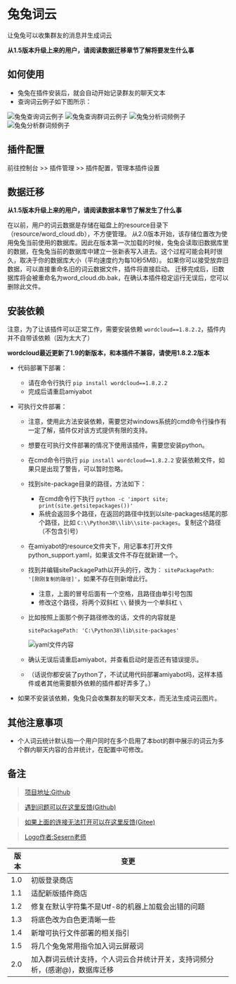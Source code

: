 # 兔兔词云

让兔兔可以收集群友的消息并生成词云

**从1.5版本升级上来的用户，请阅读数据迁移章节了解将要发生什么事**

## 如何使用

- 兔兔在插件安装后，就会自动开始记录群友的聊天文本
- 查询词云例子如下图所示：

![兔兔查询词云例子](https://raw.githubusercontent.com/hsyhhssyy/amiyabot-hsyhhssyy-wordcloud/master/example_image/word_cloud_example.jpg)
![兔兔查询群词云例子](https://raw.githubusercontent.com/hsyhhssyy/amiyabot-hsyhhssyy-wordcloud/master/example_image/word_cloud_channel_example.jpg)
![兔兔分析词频例子](https://raw.githubusercontent.com/hsyhhssyy/amiyabot-hsyhhssyy-wordcloud/master/example_image/word_cloud_analyse_personal.jpg)
![兔兔分析群词频例子](https://raw.githubusercontent.com/hsyhhssyy/amiyabot-hsyhhssyy-wordcloud/master/example_image/word_cloud_analyse.jpg)

## 插件配置

前往控制台 >> 插件管理 >> 插件配置，管理本插件设置

## 数据迁移

**从1.5版本升级上来的用户，请阅读数据本章节了解发生了什么事**

在以前，用户的词云数据是存储在磁盘上的resource目录下（resource/word_cloud.db），不方便管理。
从2.0版本开始，该存储位置改为使用兔兔当前使用的数据库。因此在版本第一次加载的时候，兔兔会读取旧数据库里的数据，在兔兔当前的数据库中建立一张新表写入进去。这个过程可能会耗时很久，取决于你的数据库大小（平均速度约为每10秒5MB）。
如果你可以接受放弃旧数据，可以直接重命名旧的词云数据文件，插件将直接启动。
迁移完成后，旧数据库将会被重命名为word_cloud.db.bak，在确认本插件稳定运行无误后，您可以删除此文件。

## 安装依赖

注意，为了让该插件可以正常工作，需要安装依赖 `wordcloud==1.8.2.2`，插件内并不自带该依赖（因为太大了）

**wordcloud最近更新了1.9的新版本，和本插件不兼容，请使用1.8.2.2版本**

- 代码部署下部署：

    - 请在命令行执行 `pip install wordcloud==1.8.2.2`
    - 完成后请重启amiyabot

- 可执行文件部署：

    - 注意，使用此方法安装依赖，需要您对windows系统的cmd命令行操作有一定了解，插件仅对该方式提供有限的支持。
    - 想要在可执行文件部署的情况下使用该插件，需要您安装python。
    - 在cmd命令行执行 `pip install wordcloud==1.8.2.2` 安装依赖文件，如果只是出现了警告，可以暂时忽略。
    - 找到site-package目录的路径，方法如下：
        - 在cmd命令行下执行 `python -c 'import site; print(site.getsitepackages())'`
        - 系统会返回多个路径，在返回的路径中找到以site-packages结尾的那个路径，比如 `C:\\Python38\\lib\\site-packages`。复制这个路径（不包含引号）
    - 在amiyabot的resource文件夹下，用记事本打开文件python_support.yaml，如果该文件不存在就新建一个。
    - 找到并编辑sitePackagePath以开头的行，改为： `sitePackagePath: '[刚刚复制的路径]'`，如果不存在则新增此行。
        - 注意，上面的冒号后面有一个空格，且路径由单引号包围
        - 修改这个路径，将两个双斜杠 `\\` 替换为一个单斜杠 `\`
    - 比如按照上面那个例子路径修改的话，文件的内容就是
        ```
        sitePackagePath: 'C:\Python38\lib\site-packages'
        ```

        ![yaml文件内容](https://raw.githubusercontent.com/hsyhhssyy/amiyabot-hsyhhssyy-wordcloud/master/example_image/yaml_file_example.jpg)

    - 确认无误后请重启amiyabot，并查看启动时是否还有错误提示。
    - （话说你都安装了python了，不试试用代码部署amiyabot吗，这样本插件或者其他需要额外依赖的插件都好弄多了。）

- 如果不安装该依赖，兔兔只会收集群友的聊天文本，而无法生成词云图片。

## 其他注意事项

- 个人词云统计默认指一个用户同时在多个启用了本bot的群中展示的词云为多个群内聊天内容的合并统计，在配置中可修改。

## 备注

> [项目地址:Github](https://github.com/hsyhhssyy/amiyabot-hsyhhssyy-wordcloud/)

> [遇到问题可以在这里反馈(Github)](https://github.com/hsyhhssyy/amiyabot-hsyhhssyy-wordcloud/issues/new/)

> [如果上面的连接无法打开可以在这里反馈(Gitee)](https://gitee.com/hsyhhssyy/amiyabot-plugin-bug-report/issues/new)

> [Logo作者:Sesern老师](https://space.bilibili.com/305550122)

|  版本   | 变更  |
|  ----  | ----  |
| 1.0  | 初版登录商店 |
| 1.1  | 适配新版插件商店 |
| 1.2  | 修复在默认字符集不是Utf-8的机器上加载会出错的问题 |
| 1.3  | 将底色改为白色更清晰一些 |
| 1.4  | 新增可执行文件部署的相关指引 |
| 1.5  | 将几个兔兔常用指令加入词云屏蔽词 |
| 2.0  | 加入群词云统计支持，个人词云合并统计开关，支持词频分析，(感谢@)，数据库迁移 |
